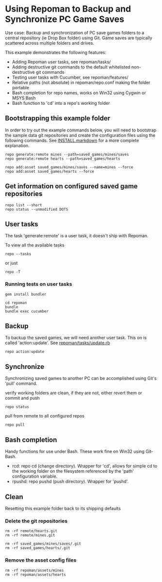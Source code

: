 Using Repoman to Backup and Synchronize PC Game Saves
=====================================================

Use case:  Backup and synchronization of PC save games folders to a
central repository (ie Drop Box folder) using Git.  Game saves are
typically scattered across multiple folders and drives.

This example demonstrates the following features:

* Adding Repoman user tasks, see repoman/tasks/
* Adding destructive git commands to the default whitelisted non-destructive git commands
* Testing user tasks with Cucumber, see repoman/features/
* Relative paths (not absolute) in repoman/repo.conf making the folder portable
* Bash completion for repo names, works on Win32 using Cygwin or MSYS Bash
* Bash function to 'cd' into a repo's working folder


Bootstrapping this example folder
--------------------------------

In order to try out the example commands below, you will need to bootstrap the
sample data git repositories and create the configuration files using the
following commands.  See [INSTALL.markdown](INSTALL.markdown) for a more
complete explanation.

    repo generate:remote mines --path=saved_games/mines/saves
    repo generate:remote hearts --path=saved_games/hearts

    repo add:asset saved_games/mines/saves --name=mines --force
    repo add:asset saved_games/hearts --force


Get information on configured saved game repositories
-----------------------------------------------------

    repo list --short
    repo status --unmodified DOTS


User tasks
---------

The task 'generate:remote' is a user task, it doesn't ship with Repoman.

To view all the available tasks

    repo --tasks

or just

    repo -T

### Running tests on user tasks

    gem install bundler

    cd repoman
    bundle
    bundle exec cucumber

Backup
------

To backup the saved games, we will need another user task.  This on is called
'action:update'.  See [repoman/tasks/update.rb](repoman/tasks/update.rb)

    repo action:update

Synchronize
----------

Synchronizing saved games to another PC can be accomplished using Git's 'pull' command.

verify working folders are clean, if they are not, either revert them or commit and push

    repo status

pull from remote to all configured repos

    repo pull

Bash completion
---------------

Handy functions for use under Bash.  These work fine on Win32 using
Git-Bash.

* rcd: repo cd (change directory).  Wrapper for 'cd', allows for simple cd
  <repo name> to the working folder on the filesystem referenced by the 'path'
  configuration variable.
* rpushd: repo pushd (push directory).  Wrapper for 'pushd'.

Clean
-----
Resetting this example folder back to its shipping defaults

### Delete the git repositories

    rm -rf remote/hearts.git
    rm -rf remote/mines.git

    rm -rf saved_games/mines/saves/.git
    rm -rf saved_games/hearts/.git

### Remove the asset config files

    rm -rf repoman/assets/mines
    rm -rf repoman/assets/hearts

